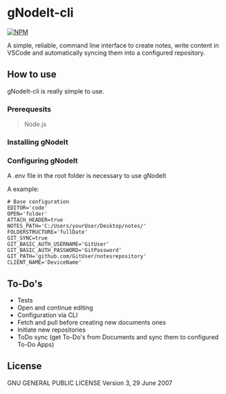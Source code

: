 # gNodeIt-cli

[![NPM](https://nodei.co/npm/gnodeit-cli.png)](https://nodei.co/npm/gnodeit-cli/)

A simple, reliable, command line interface to create notes, write content in VSCode and automatically syncing them into a configured repository.

## How to use

gNodeIt-cli is really simple to use.

### Prerequesits
> Node.js

### Installing gNodeIt

### Configuring gNodeIt

A .env file in the root folder is necessary to use gNodeIt

A example:
```
# Base configuration
EDITOR='code'
OPEN='folder'
ATTACH_HEADER=true
NOTES_PATH='C:/Users/yourUser/Desktop/notes/'
FOLDERSTRUCTURE='fullDate'
GIT_SYNC=true
GIT_BASIC_AUTH_USERNAME='GitUser'
GIT_BASIC_AUTH_PASSWORD='GitPassword'
GIT_PATH='github.com/GitUser/notesrepository'
CLIENT_NAME='DeviceName'
```
## To-Do's

- Tests
- Open and continue editing
- Configuration via CLI
- Fetch and pull before creating new documents ones
- Initiate new repositories
- ToDo sync (get To-Do's from Documents and sync them to configured To-Do Apps)

## License

GNU GENERAL PUBLIC LICENSE
Version 3, 29 June 2007
